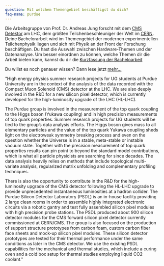 ```yaml
---
question: Mit welchem Themengebiet beschäftigst du dich?
faq-name: purdue
---
```


Die Arbeitsgruppe von Prof. Dr. Andreas Jung forscht mit dem [CMS Detektor](https://de.wikipedia.org/wiki/Compact_Muon_Solenoid) am LHC, dem größten Teilchenbeschleuniger der Welt im [CERN](https://de.wikipedia.org/wiki/CERN).
Deine Bachelorarbeit wird im Themengebiet der modernen experimentellen Teilchenphysik liegen und sich mit Physik an der Front der Forschung beschäftigen. 
Du hast die Auswahl zwischen Hardware-Themen und der Datenanalyse. 
Um besser einordnen zu können, welche Themen dir die Arbeit bieten kann, kannst du dir die [Kurzfassung der Bacheloarbeit](https://pep-dortmund.org/stipendien/stipendien/purdue-themen.html)

Du willst es noch genauer wissen? Dann lese jetzt
<a class="" type="button" data-toggle="collapse" href="#purdue-thema-more" aria-expanded="false" aria-controls="purdue-thema-more">mehr...</a>

<div class="collapse" id="purdue-thema-more">
"High energy physics summer research projects for UG students at Purdue University are in the context
of the analysis of the data recorded with the Compact Muon Solenoid (CMS) detector at the LHC. We are
also deeply involved in the R&D for a new silicon pixel detector, which is currently developed for the
high-luminosity upgrade of the LHC (HL-LHC).

The Purdue group is involved in the measurement of the top quark coupling to the Higgs boson
(Yukawa coupling) and in high precision measurements of top quark properties. Summer research projects
for UG students will be tied to the group’s data analysis efforts. The Higgs boson gives mass to all
elementary particles and the value of the top quark Yukawa coupling sheds light on the electroweak
symmetry breaking process and even on the question whether the Universe is in a stable, meta-stable or
instable vacuum state. Together with the precision measurement of top quark properties results can pin
point to beyond the standard model contributions, which is what all particle physicists are searching
for since decades. The data analysis heavily relies on methods that include topological multi-variate
analysis, regularized matrix unfolding and complementary profiling techniques.

There is also the opportunity to contribute in the R&D for the high-luminosity upgrade of the CMS
detector following the HL-LHC upgrade to provide unprecedented instantaneous luminosities at a hadron
collider. The Purdue Silicon Detector Laboratory (PSDL) is an in-house facility providing 2 large clean
rooms in order to assemble highly integrated electronic circuits via a robotic gantry and test fully
assembled silicon pixel modules with high precision probe stations. The PSDL produced about 900 silicon
detector modules for the CMS forward silicon pixel detector currently commissioned at CERN/CMS. The group
is also focused on the production of support structure prototypes from carbon foam, custom carbon fiber
face sheets and mock-up silicon pixel modules. These silicon detector prototypes are tested for their
thermal performance under the same conditions as later in the CMS detector. We use the existing PSDL
capabilities for the mechanical and thermal studies, which include a curing oven and a cold box setup
for thermal studies employing liquid CO2 coolant."
</div>